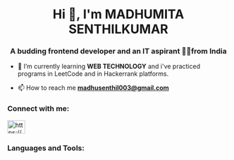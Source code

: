 <h1 align="center">Hi 👋, I'm MADHUMITA SENTHILKUMAR</h1>
<h3 align="center">A budding frontend developer and an IT aspirant 👩‍💻from India</h3>

- 🌱 I’m currently learning **WEB TECHNOLOGY** and i've practiced programs in LeetCode and in Hackerrank platforms.

- 📫 How to reach me **madhusenthil003@gmail.com**

<h3 align="left">Connect with me:</h3>
<p align="left">
<a href="https://linkedin.com/in/https://www.linkedin.com/feed/" target="blank"><img align="center" src="https://raw.githubusercontent.com/rahuldkjain/github-profile-readme-generator/master/src/images/icons/Social/linked-in-alt.svg" alt="https://www.linkedin.com/feed/" height="30" width="40" /></a>
</p>

<h3 align="left">Languages and Tools:</h3>
